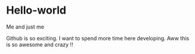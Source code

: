 # Hello-world
Me and just me

Github is so exciting.
I want to spend more time here developing.
Aww this is so awesome and crazy !!
